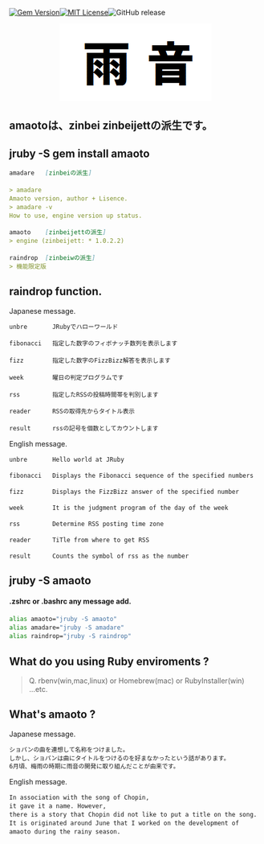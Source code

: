 [![Gem Version](https://badge.fury.io/rb/amaoto.svg)](https://badge.fury.io/rb/amaoto)[![MIT License](http://img.shields.io/badge/license-MIT-blue.svg?style=flat)](LICENSE)![GitHub release](https://img.shields.io/github/release/takkii/amaoto.svg?style=flat)


<div align="center">
<img src="https://github.com/takkii/amaoto/blob/main/image/amaoto.gif" alt="画像" title="雨音">
</div>

## amaotoは、zinbei zinbeijettの派生です。 

## jruby -S gem install amaoto

```markdown
amadare   [zinbeiの派生]

> amadare 
Amaoto version, author + Lisence.
> amadare -v
How to use, engine version up status.

amaoto    [zinbeijettの派生]  
> engine (zinbeijett: * 1.0.2.2)

raindrop  [zinbeiwの派生]
> 機能限定版
```

## raindrop function.

Japanese message.

```markdown
unbre       JRubyでハローワールド

fibonacci   指定した数字のフィボナッチ数列を表示します

fizz        指定した数字のFizzBizz解答を表示します

week        曜日の判定プログラムです

rss         指定したRSSの投稿時間帯を判別します

reader      RSSの取得先からタイトル表示

result      rssの記号を個数としてカウントします
```

English message.

```
unbre       Hello world at JRuby

fibonacci   Displays the Fibonacci sequence of the specified numbers

fizz        Displays the FizzBizz answer of the specified number

week        It is the judgment program of the day of the week

rss         Determine RSS posting time zone

reader      TiTle from where to get RSS

result      Counts the symbol of rss as the number
```

## jruby -S amaoto

#### .zshrc or .bashrc any message add.

```zsh
alias amaoto="jruby -S amaoto"
alias amadare="jruby -S amadare"
alias raindrop="jruby -S raindrop"
```

## What do you using Ruby enviroments ? 

> Q. rbenv(win,mac,linux) or Homebrew(mac) or RubyInstaller(win) ...etc.

## What's amaoto ?

Japanese message.

```markdown	
ショパンの曲を連想して名称をつけました。
しかし、ショパンは曲にタイトルをつけるのを好まなかったという話があります。
6月頃、梅雨の時期に雨音の開発に取り組んだことが由来です。
```

English message.

```markdown
In association with the song of Chopin, 
it gave it a name. However, 
there is a story that Chopin did not like to put a title on the song. 
It is originated around June that I worked on the development of 
amaoto during the rainy season.
```
